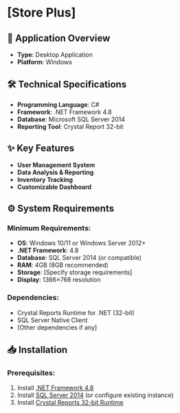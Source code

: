 # [Store Plus]  

## 📝 Application Overview  
- **Type**: Desktop Application  
- **Platform**: Windows  

## 🛠️ Technical Specifications  
- **Programming Language**: C#  
- **Framework**: .NET Framework 4.8  
- **Database**: Microsoft SQL Server 2014  
- **Reporting Tool**: Crystal Report 32-bit  

## ✨ Key Features  
- **User Management System**  
- **Data Analysis & Reporting**  
- **Inventory Tracking**  
- **Customizable Dashboard**  

## ⚙️ System Requirements  
### Minimum Requirements:  
- **OS**: Windows 10/11 or Windows Server 2012+  
- **.NET Framework**: 4.8  
- **Database**: SQL Server 2014 (or compatible)  
- **RAM**: 4GB (8GB recommended)  
- **Storage**: [Specify storage requirements]  
- **Display**: 1366×768 resolution  

### Dependencies:  
- Crystal Reports Runtime for .NET (32-bit)  
- SQL Server Native Client  
- [Other dependencies if any]  

## 📥 Installation  
### Prerequisites:  
1. Install [.NET Framework 4.8](https://dotnet.microsoft.com/download/dotnet-framework/net48)  
2. Install [SQL Server 2014](https://www.microsoft.com/en-us/sql-server/) (or configure existing instance)  
3. Install [Crystal Reports 32-bit Runtime](https://www.sap.com/cmp/td/sap-crystal-reports-visual-studio-trial.html)  

 
 
